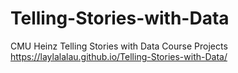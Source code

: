 # Telling-Stories-with-Data
CMU Heinz Telling Stories with Data Course Projects
https://laylalalau.github.io/Telling-Stories-with-Data/
